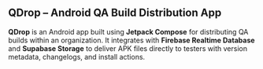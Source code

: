 ## QDrop – Android QA Build Distribution App

**QDrop** is an Android app built using **Jetpack Compose** for distributing QA builds within an organization. It integrates with **Firebase Realtime Database** and **Supabase Storage** to deliver APK files directly to testers with version metadata, changelogs, and install actions.

